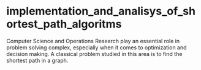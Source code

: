 # implementation_and_analisys_of_shortest_path_algoritms
Computer Science and Operations Research play an essential role in problem solving complex, especially when it comes to optimization and decision making. A classical problem studied in this area is to find the shortest path in a graph.
